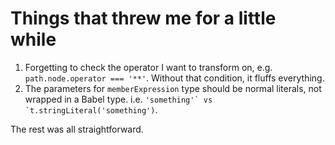 # Things that threw me for a little while

1. Forgetting to check the operator I want to transform on, e.g. `path.node.operator === '**'`. Without that condition, it fluffs everything.
2. The parameters for `memberExpression` type should be normal literals, not wrapped in a Babel type. i.e. ``'something'` vs `t.stringLiteral('something')``.

The rest was all straightforward.